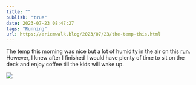 ```yaml
---
title: ""
publish: "true"
date: 2023-07-23 08:47:27
tags: "Running"
url: https://ericmwalk.blog/2023/07/23/the-temp-this.html
---
```


The temp this morning was nice but a lot of humidity in the air on this [run](https://strava.com/activities/9506126224). However, I knew after I finished I would have plenty of time to sit on the deck and enjoy coffee till the kids will wake up.

![](https://ericmwalk.blog/uploads/2023/b73a90d8b3.jpg)